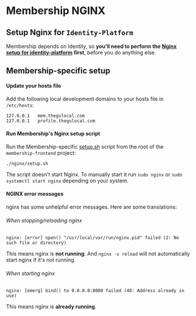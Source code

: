 # Membership NGINX

## Setup Nginx for `Identity-Platform`

Membership depends on Identity, so **you'll need to perform the**
[**Nginx setup for identity-platform**](https://github.com/guardian/identity-platform/blob/master/README.md#setup-nginx-for-local-development)
**first**, before you do anything else.

## Membership-specific setup

#### Update your hosts file

Add the following local development domains to your hosts file in `/etc/hosts`:

```
127.0.0.1   mem.thegulocal.com
127.0.0.1   profile.thegulocal.com
```

#### Run Membership's Nginx setup script

Run the Membership-specific [setup.sh](setup.sh) script from the root
of the `membership-frontend` project:

```
./nginx/setup.sh
```

The script doesn't start Nginx. To manually start it run `sudo nginx` or `sudo systemctl start nginx`
depending on your system.

#### NGINX error messages

nginx has some unhelpful error messages. Here are some translations:

###### When stopping/reloading nginx
```
nginx: [error] open() "/usr/local/var/run/nginx.pid" failed (2: No such file or directory)
```

This means nginx is **not running**. And `nginx -s reload` will not automatically start nginx if it's not running.

###### When starting nginx
```
nginx: [emerg] bind() to 0.0.0.0:8080 failed (48: Address already in use)
```

This means nginx is **already running**.
